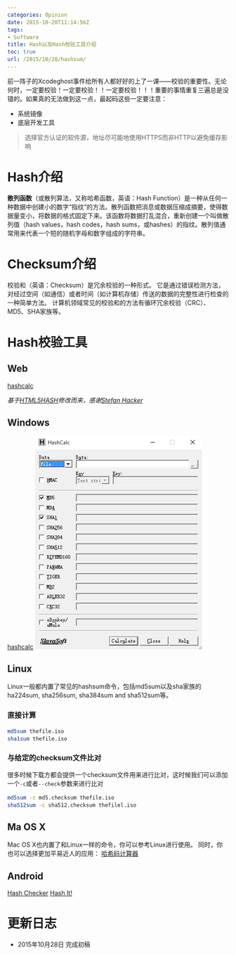 ```yaml
---
categories: Opinion
date: 2015-10-28T11:14:56Z
tags:
- Software
title: Hash以及Hash校验工具介绍
toc: true
url: /2015/10/28/hashsum/
---
```


前一阵子的Xcodeghost事件给所有人都好好的上了一课——校验的重要性。无论何时，一定要校验！一定要校验！！一定要校验！！！重要的事情重复三遍总是没错的。如果真的无法做到这一点，最起码这些一定要注意：

- 系统镜像
- 底层开发工具

> 选择官方认证的软件源，地址尽可能地使用HTTPS而非HTTP以避免缓存影响


<!--more-->

# Hash介绍
**散列函数**（或散列算法，又称哈希函数，英语：Hash Function）是一种从任何一种数据中创建小的数字“指纹”的方法。散列函数把消息或数据压缩成摘要，使得数据量变小，将数据的格式固定下来。该函数将数据打乱混合，重新创建一个叫做散列值（hash values，hash codes，hash sums，或hashes）的指纹。散列值通常用来代表一个短的随机字母和数字组成的字符串。

# Checksum介绍
校验和（英语：Checksum）是冗余校验的一种形式。 它是通过错误检测方法，对经过空间（如通信）或者时间（如计算机存储）传送的数据的完整性进行检查的一种简单方法。
计算机领域常见的校验和的方法有循环冗余校验（CRC）、MD5、SHA家族等。

# Hash校验工具

## Web

[hashcalc](https://xuanwo.org/hashcalc)

*基于[HTML5HASH](https://github.com/hacst/HTML5HASH)修改而来，感谢[Stefan Hacker](http://hacst.net/)*

## Windows

[hashcalc](http://www.slavasoft.com/hashcalc/)
![hashcalc](/imgs/opinion/hashcalc.png)

## Linux

Linux一般都内置了常见的hashsum命令，包括md5sum以及sha家族的ha224sum, sha256sum, sha384sum and sha512sum等。

### 直接计算

```bash
md5sum thefile.iso
sha1sum thefile.iso
```

### 与给定的checksum文件比对

很多时候下载方都会提供一个checksum文件用来进行比对，这时候我们可以添加一个`-c`或者`--check`参数来进行比对

```bash
md5sum -c md5.checksum thefile.iso
sha512sum -c sha512.checksum thefilel.iso
```

## Ma OS X

Mac OS X也内置了和Linux一样的命令，你可以参考Linux进行使用。
同时，你也可以选择更加平易近人的应用：
[哈希码计算器](https://itunes.apple.com/cn/app/ha-xi-ma-ji-suan-qi/id463459213?mt=12)

## Android
[Hash Checker](https://play.google.com/store/apps/details?id=jp.md5checker)
[Hash It!](https://play.google.com/store/apps/details?id=com.ginkel.hashit)

# 更新日志
- 2015年10月28日 完成初稿